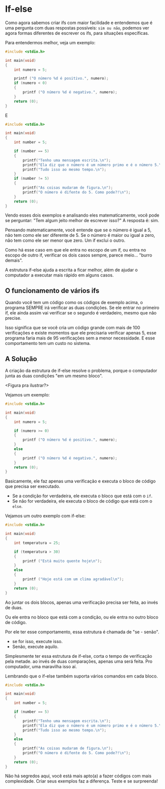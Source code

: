 # If-else

Como agora sabemos criar ifs com maior facilidade e entendemos que é uma pergunta com duas respostas possíveis: ``sim ou não``, podemos ver agora formas diferentes de escrever os ifs, para situações específicas.

Para entendermos melhor, veja um exemplo:

```c
#include <stdio.h>

int	main(void)
{
	int	numero = 5;

	printf ("O número %d é positivo.", numero);
	if (numero < 0)
	{
		printf ("O número %d é negativo.", numero);
	}
	return (0);
}
```

E

```c
#include <stdio.h>

int	main(void)
{
	int number = 5;

	if (number == 5)
	{
		printf("Tenho uma mensagem escrita.\n");
		printf("Ela diz que o número é um número primo e é o número 5.\n");
		printf("Tudo isso ao mesmo tempo.\n");
	}
	if (number != 5)
	{
		printf("As coisas mudaram de figura.\n");
		printf("O número é difente do 5. Como pode?!\n");
	}
	return (0);
}
```

Vendo esses dois exemplos e analisando eles matematicamente, você pode se perguntar: "Tem algum jeito melhor de escrever isso?" A resposta é: sim.

Pensando matematicamente, você entende que se o número é igual a 5, não tem como ele ser diferente de 5. Se o número é maior ou igual a zero, não tem como ele ser menor que zero. Um if exclui o outro.

Como há esse caso em que ele entra no escopo de um if, ou entra no escopo de outro if, verificar os dois casos sempre, parece meio... "burro demais".

A estrutura if-else ajuda a escrita a ficar melhor, além de ajudar o computador a executar mais rápido em alguns casos.

## **O funcionamento de vários ifs**

Quando você tem um código como os códigos de exemplo acima, o programa SEMPRE irá verificar as duas condições. Se ele entrar no primeiro if, ele ainda assim vai verificar se o segundo é verdadeiro, mesmo que não precise.

Isso significa que se você cria um código grande com mais de 100 verificações e existe momentos que ele precisaria verificar apenas 5, esse programa faria mais de 95 verificações sem a menor necessidade. E esse comportamento tem um custo no sistema.

## **A Solução**

A criação da estrutura de if-else resolve o problema, porque o computador junta as duas condições "em um mesmo bloco".

<Figura pra ilustrar?>

Vejamos um exemplo:

```c
#include <stdio.h>

int	main(void)
{
	int	numero = 5;

	if (numero >= 0)
	{
		printf ("O número %d é positivo.", numero);
	}
	else
	{
		printf ("O número %d é negativo.", numero);
	}
	return (0);
}
```

Basicamente, ele faz apenas uma verificação e executa o bloco de código que precisa ser executado.
	
- Se a condição for verdadeira, ele executa o bloco que está com o ``if``.
- Se não for verdadeira, ele executa o bloco de código que está com o ``else``.

Vejamos um outro exemplo com if-else:

```c
#include <stdio.h>

int	main(void)
{
	int	temperatura = 25;

	if (temperatura > 30)
	{
		printf ("Está muito quente hoje\n");
	}
	else
	{
		printf ("Hoje está com um clima agradável\n");
	}
	return (0);
}
```

Ao juntar os dois blocos, apenas uma verificação precisa ser feita, ao invés de duas. 

Ou ele entra no bloco que está com a condição, ou ele entra no outro bloco de código.

Por ele ter esse comportamento, essa estrutura é chamada de "se - senão".
- se for isso, execute isso.
- Senão, execute aquilo.

Simplesmente ter essa estrutura de if-else, corta o tempo de verificação pela metade. ao invés de duas comparações, apenas uma será feita. Pro computador, uma maravilha isso aí.

Lembrando que o if-else também suporta vários comandos em cada bloco.

```c
#include <stdio.h>

int	main(void)
{
	int number = 5;

	if (number == 5)
	{
		printf("Tenho uma mensagem escrita.\n");
		printf("Ela diz que o número é um número primo e é o número 5.\n");
		printf("Tudo isso ao mesmo tempo.\n");
	}
	else
	{
		printf("As coisas mudaram de figura.\n");
		printf("O número é difente do 5. Como pode?!\n");
	}
	return (0);
}
```

Não há segredos aqui, você está mais apto(a) a fazer códigos com mais complexidade. Criar seus exemplos faz a diferença. Teste e se surpreenda!
